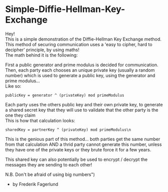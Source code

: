 # Simple-Diffie-Hellman-Key-Exchange
Hey! \
This is a simple demonstration of the Diffie-Hellman Key Exchange method. This method of securing communication uses a 'easy to cipher, hard to decipher' principle, by using maths! \
The math behind it is the following:

First a public generator and prime modulus is decided for communication.
Then, each party each chooses an unique private key (usually a random number) which is used to generate a public key, using the generator and prime modulus... \
Like so:

```publicKey = generator ^ (privateKey) mod primeModulus```

Each party uses the others public key and their own private key, to generate a shared secret key that they will use to validate that the other party is the one they claim \
This is how that calculation looks:

```sharedKey = partnerKey ^ (privateKey) mod primeModulus\n```

This is the genious part of this method... both parties get the same number from that calculation AND a thrid party cannot generate this number, unless they have one of the private keys or they brute force it for a few years.

This shared key can also potentially be used to encrypt / decrypt the messages they are sending to each other! 

N.B. Don't be afraid of using big numbers")

- by Frederik Fagerlund   
